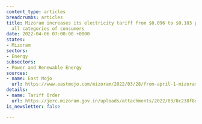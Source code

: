 ```yaml
---
content_type: articles
breadcrumbs: articles
title: Mizoram increases its electricity tariff from $0.096 to $0.103 per kWh for
  all categories of consumers
date: 2022-04-06 07:00:00 +0000
states:
- Mizoram
sectors:
- Energy
subsectors:
- Power and Renewable Energy
sources:
- name: East Mojo
  url: https://www.eastmojo.com/mizoram/2022/03/28/from-april-1-mizoram-households-to-pay-more-for-electricity/
details:
- name: Tariff Order
  url: https://jerc.mizoram.gov.in/uploads/attachments/2022/03/8c238f8da55f48d87d8cef813f919a5f/ped-tariff-order-for-fy2022-23-converted.pdf
is_newsletter: false

---
```

